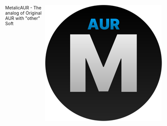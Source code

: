 <img align="right" src="https://raw.githubusercontent.com/K2254IVV/MetalicAUR/refs/heads/main/files/logo.svg" width="375" alt="">
MetalicAUR - The analog of Original AUR with "other" Soft

